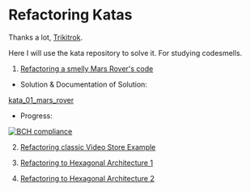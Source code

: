 # Refactoring Katas

Thanks a lot, [Trikitrok](https://github.com/trikitrok).

Here I will use the kata repository to solve it. For studying codesmells.

1. [Refactoring a smelly Mars Rover's code](https://github.com/Sergiogonzalezpi/katas_refatoring_java/tree/main/01-refactoring-smelly-mars-rover)

- Solution & Documentation of Solution:

[kata_01_mars_rover](https://github.com/Sergiogonzalezpi/kata_01_mars_rover)

- Progress: 

[![BCH compliance](https://bettercodehub.com/edge/badge/Sergiogonzalezpi/kata_01_mars_rover?branch=main)](https://bettercodehub.com/)

2. [Refactoring classic Video Store Example](https://github.com/Sergiogonzalezpi/katas_refatoring_java/tree/master/02-refactoring-video-store)

3. [Refactoring to Hexagonal Architecture 1](https://github.com/Sergiogonzalezpi/katas_refatoring_java/tree/master/03-refactoring-to-hexagonal-architecture)

4. [Refactoring to Hexagonal Architecture 2](https://github.com/Sergiogonzalezpi/katas_refatoring_java/tree/master/04-refactoring-to-hexagonal-architecture-2)
